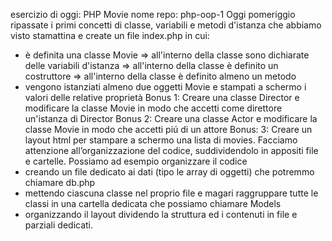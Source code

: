 esercizio di oggi: PHP Movie
nome repo: php-oop-1
Oggi pomeriggio ripassate i primi concetti di classe, variabili e metodi d'istanza che abbiamo visto stamattina e create un file index.php in cui:
 - è definita una classe Movie
   => all'interno della classe sono dichiarate delle variabili d'istanza
   => all'interno della classe è definito un costruttore
   => all'interno della classe è definito almeno un metodo
- vengono istanziati almeno due oggetti Movie e stampati a schermo i valori delle relative proprietà
Bonus 1:
Creare una classe Director e modificare la classe Movie in modo che accetti come direttore un'istanza di Director
Bonus 2:
Creare una classe Actor e modificare la classe Movie in modo che accetti piú di un attore
Bonus: 3:
Creare un layout html per stampare a schermo una lista di movies.
Facciamo attenzione all’organizzazione del codice, suddividendolo in appositi file e cartelle. Possiamo ad esempio organizzare il codice
- creando un file dedicato ai dati (tipo le array di oggetti) che potremmo chiamare db.php
- mettendo ciascuna classe nel proprio file e magari raggruppare tutte le classi in una cartella dedicata che possiamo chiamare Models
- organizzando il layout dividendo la struttura ed i contenuti in file e parziali dedicati.